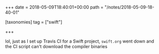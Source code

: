 +++
date = 2018-05-09T18:40:01+00:00
path = "/notes/2018-05-09-18-40-01"

[taxonomies]
tag = ["swift"]

+++

lol, just as I set up Travis CI for a Swift project, `swift.org` went down and the CI script can't download the compiler binaries